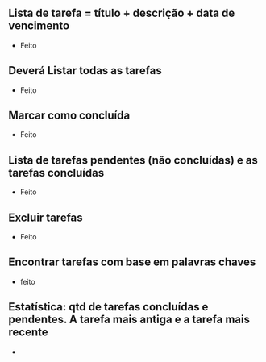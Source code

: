  ## Lista de tarefa = título + descrição + data de vencimento
- Feito

 ## Deverá Listar todas as tarefas
 - Feito

 ## Marcar como concluída
 - Feito
 
 ## Lista de tarefas pendentes (não concluídas) e as tarefas concluídas
 - Feito 

 ## Excluir tarefas
 - Feito

 ## Encontrar tarefas com base em palavras chaves
 - feito

 ## Estatística: qtd de tarefas concluídas e pendentes. A tarefa mais antiga e a tarefa mais recente
    
 -
